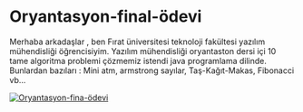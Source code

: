 # Oryantasyon-final-ödevi
Merhaba arkadaşlar , ben Fırat üniversitesi teknoloji fakültesi yazılım mühendisliği öğrencisiyim.
Yazılım mühendisliği oryantaston dersi içi 10 tame algoritma problemi çözmemiz istendi java programlama dilinde.
Bunlardan bazıları : Mini atm, armstrong sayılar, Taş-Kağıt-Makas, Fibonacci vb... 

[![ Oryantasyon-fina-ödevi](https://img.youtube.com/vi/6lsrMg0fhJo/0.jpg)](https://www.youtube.com/watch?v=6lsrMg0fhJo)
